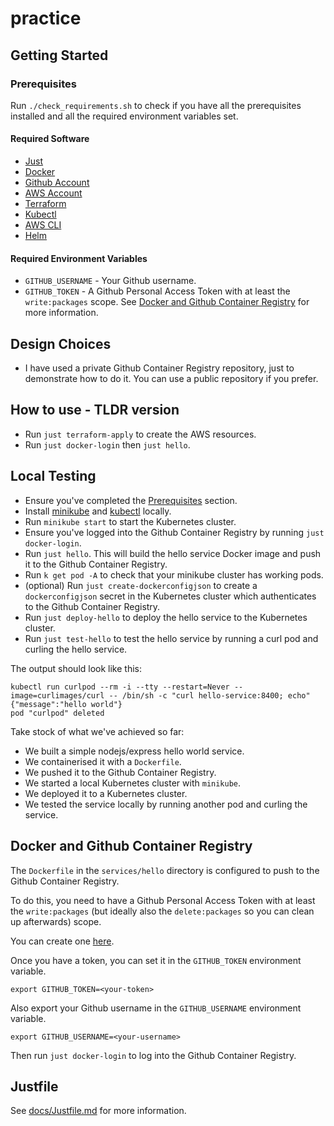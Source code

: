 # practice

## Getting Started

### Prerequisites

Run `./check_requirements.sh` to check if you have all the prerequisites installed and all the required environment variables set.

#### Required Software

- [Just](https://github.com/casey/just)
- [Docker](https://www.docker.com/)
- [Github Account](https://github.com/)
- [AWS Account](https://aws.amazon.com/)
- [Terraform](https://www.terraform.io/)
- [Kubectl](https://kubernetes.io/docs/tasks/tools/)
- [AWS CLI](https://aws.amazon.com/cli/)
- [Helm](https://helm.sh/)

#### Required Environment Variables

- `GITHUB_USERNAME` - Your Github username.
- `GITHUB_TOKEN` - A Github Personal Access Token with at least the `write:packages` scope. See [Docker and Github Container Registry](#docker-and-github-container-registry) for more information.

## Design Choices

- I have used a private Github Container Registry repository, just to demonstrate how to do it. You can use a public repository if you prefer.

## How to use - TLDR version

- Run `just terraform-apply` to create the AWS resources.
- Run `just docker-login` then `just hello`.

## Local Testing

- Ensure you've completed the [Prerequisites](#prerequisites) section.
- Install [minikube](https://minikube.sigs.k8s.io/docs/start/) and [kubectl](https://kubernetes.io/docs/tasks/tools/) locally.
- Run `minikube start` to start the Kubernetes cluster.
- Ensure you've logged into the Github Container Registry by running `just docker-login`.
- Run `just hello`. This will build the hello service Docker image and push it to the Github Container Registry.
- Run `k get pod -A` to check that your minikube cluster has working pods.
- (optional) Run `just create-dockerconfigjson` to create a `dockerconfigjson` secret in the Kubernetes cluster which authenticates to the Github Container Registry.
- Run `just deploy-hello` to deploy the hello service to the Kubernetes cluster.
- Run `just test-hello` to test the hello service by running a curl pod and curling the hello service.

The output should look like this:

```
kubectl run curlpod --rm -i --tty --restart=Never --image=curlimages/curl -- /bin/sh -c "curl hello-service:8400; echo"
{"message":"hello world"}
pod "curlpod" deleted
```

Take stock of what we've achieved so far:

- We built a simple nodejs/express hello world service.
- We containerised it with a `Dockerfile`.
- We pushed it to the Github Container Registry.
- We started a local Kubernetes cluster with `minikube`.
- We deployed it to a Kubernetes cluster.
- We tested the service locally by running another pod and curling the service.

## Docker and Github Container Registry

The `Dockerfile` in the `services/hello` directory is configured to push to the Github Container Registry.

To do this, you need to have a Github Personal Access Token with at least the `write:packages` (but ideally also the `delete:packages` so you can clean up afterwards) scope.

You can create one [here](https://github.com/settings/tokens/new?scopes=write:packages,delete:packages&description=Github%20Container%20Registry%20Token).

Once you have a token, you can set it in the `GITHUB_TOKEN` environment variable.

```
export GITHUB_TOKEN=<your-token>
```

Also export your Github username in the `GITHUB_USERNAME` environment variable.

```
export GITHUB_USERNAME=<your-username>
```

Then run `just docker-login` to log into the Github Container Registry.


## Justfile

See [docs/Justfile.md](docs/Justfile.md) for more information.
